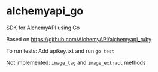 # alchemyapi_go
SDK for AlchemyAPI using Go

Based on https://github.com/AlchemyAPI/alchemyapi_ruby

To run tests:
Add apikey.txt and run `go test`

Not implemented:
`image_tag` and `image_extract` methods
